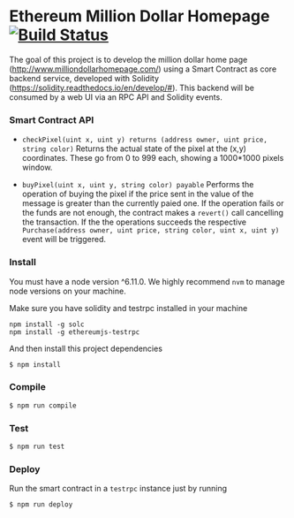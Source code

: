 Ethereum Million Dollar Homepage [![Build Status](https://travis-ci.org/farolfo/eth-million-dollar-homepage.png)](https://travis-ci.org/farolfo/eth-million-dollar-homepage)
=====================

The goal of this project is to develop the million dollar home page (http://www.milliondollarhomepage.com/) using a Smart Contract as core backend service, developed with Solidity (https://solidity.readthedocs.io/en/develop/#). This backend will be consumed by a web UI via an RPC API and Solidity events.

### Smart Contract API

* `checkPixel(uint x, uint y) returns (address owner, uint price, string color)` Returns the actual state of the pixel at the (x,y) coordinates. These go from 0 to 999 each, showing a 1000*1000 pixels window.

* `buyPixel(uint x, uint y, string color) payable` Performs the operation of buying the pixel if the price sent in the value of the message is greater than the currently paied one. If the operation fails or the funds are not enough, the contract makes a `revert()` call cancelling the transaction. If the the operations succeeds the respective `Purchase(address owner, uint price, string color, uint x, uint y)` event will be triggered.

### Install

You must have a node version ^6.11.0. We highly recommend `nvm` to manage node versions on your machine.

Make sure you have solidity and testrpc installed in your machine

```
npm install -g solc
npm install -g ethereumjs-testrpc
```

And then install this project dependencies

```bash
$ npm install
```

### Compile

```bash 
$ npm run compile
```

### Test

```bash
$ npm run test
```

### Deploy

Run the smart contract in a `testrpc` instance just by running

```bash
$ npm run deploy
```
